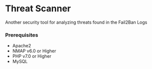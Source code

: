 # Threat Scanner
Another security tool for analyzing threats found in the Fail2Ban Logs

### Prerequisites
* Apache2
* NMAP v6.0 or Higher
* PHP v7.0 or Higher
* MySQL
